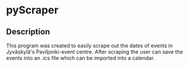 # pyScraper

## Description
This program was created to easily scrape out the dates of events in Jyväskylä's Paviljonki-event centre. After scraping the user can save the events into an .ics file which can be imported into a calendar.

